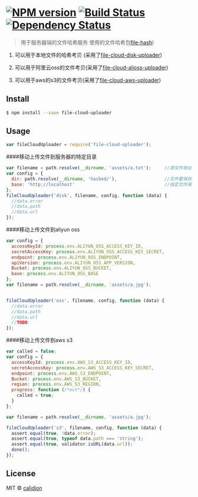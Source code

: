 #  [![NPM version][npm-image]][npm-url] [![Build Status][travis-image]][travis-url] [![Dependency Status][daviddm-image]][daviddm-url]

> 用于服务器端的文件哈希服务
使用的文件哈希包[file-hash](https://github.com/file-cloud/file-hash)) 
1. 可以用于本地文件的哈希考贝 (采用了[file-cloud-disk-uploader](https://github.com/file-cloud/file-cloud-disk-uploader)) 

2. 可以用于阿里云oss的文件考贝(采用了[file-cloud-alioss-uploader](https://github.com/file-cloud/file-cloud-alioss-uploader)) 

3. 可以用于aws的s3的文件考贝(采用了[file-cloud-aws-uploader](https://github.com/file-cloud/file-cloud-aws-uploader)) 




## Install

```sh
$ npm install --save file-cloud-uploader
```


## Usage

```js
var fileCloudUploader = require('file-cloud-uploader');
```


####移动上传文件到服务器的特定目录


```js
var filename = path.resolve(__dirname, 'assets/a.txt');     //源文件地址
var config = {
  dir: path.resolve(__dirname, 'hashed/'),                  //文件要保存的地址
  base: 'http://localhost'                                  //指定文件保存后的域名地址，加上文件名组成可访问的文件地址
};
fileCloudUploader('disk', filename, config, function (data) {
  //data.error
  //data.path
  //data.url
});
```

####移动上传文件到aliyun oss

```js
var config = {
  accessKeyId: process.env.ALIYUN_OSS_ACCESS_KEY_ID,
  secretAccessKey: process.env.ALIYUN_OSS_ACCESS_KEY_SECRET,
  endpoint: process.env.ALIYUN_OSS_ENDPOINT,
  apiVersion: process.env.ALIYUN_OSS_APP_VERSION,
  Bucket: process.env.ALIYUN_OSS_BUCKET,
  base: process.env.ALIYUN_OSS_BASE
};
var filename = path.resolve(__dirname, 'assets/a.jpg');


fileCloudUploader('oss', filename, config, function (data) {
  //data.error
  //data.path
  //data.url
  //TODO:
});
```

####移动上传文件到aws s3

```js
var called = false;
var config = {
  accessKeyId: process.env.AWS_S3_ACCESS_KEY_ID,
  secretAccessKey: process.env.AWS_S3_ACCESS_KEY_SECRET,
  endpoint: process.env.AWS_S3_ENDPOINT,
  Bucket: process.env.AWS_S3_BUCKET,
  region: process.env.AWS_S3_REGION,
  progress: function (/*evt*/) {
    called = true;
  }
};

var filename = path.resolve(__dirname, 'assets/a.jpg');

fileCloudUploader('s3', filename, config, function (data) {
  assert.equal(true, !data.error);
  assert.equal(true, typeof data.path === 'string');
  assert.equal(true, validator.isURL(data.url));
  done();
});
```


## License

MIT © [calidion](blog.3gcnbeta.com)


[npm-image]: https://badge.fury.io/js/file-cloud-uploader.svg
[npm-url]: https://npmjs.org/package/file-cloud-uploader
[travis-image]: https://travis-ci.org/file-cloud/file-cloud-uploader.svg?branch=master
[travis-url]: https://travis-ci.org/file-cloud/file-cloud-uploader
[daviddm-image]: https://david-dm.org/file-cloud/file-cloud-uploader.svg?theme=shields.io
[daviddm-url]: https://david-dm.org/file-cloud/file-cloud-uploader
